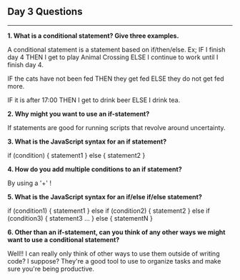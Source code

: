 ## Day 3 Questions

___

**1. What is a conditional statement? Give three examples.**

A conditional statement is a statement based on if/then/else. Ex; IF I finish day 4 THEN I get to play Animal Crossing ELSE I continue to work until I finish day 4.

IF the cats have not been fed THEN they get fed ELSE they do not get fed more.

IF it is after 17:00 THEN I get to drink beer ELSE I drink tea.

**2. Why might you want to use an if-statement?**

If statements are good for running scripts that revolve around uncertainty.

**3. What is the JavaScript syntax for an if statement?**

if (condition) {
   statement1
 }
else {
   statement2
 }

**4. How do you add multiple conditions to an if statement?**

By using a '+' !

**5. What is the JavaScript syntax for an if/else if/else statement?**

if (condition1) {
  statement1
}
else if (condition2) {
  statement2
} else if (condition3) {
  statement3
...
} else {
  statementN
}

**6. Other than an if-statement, can you think of any other ways we might want to use a conditional statement?**

Well!! I can really only think of other ways to use them outside of writing code? I suppose? They're a good tool to use to organize tasks and make sure you're being productive.

